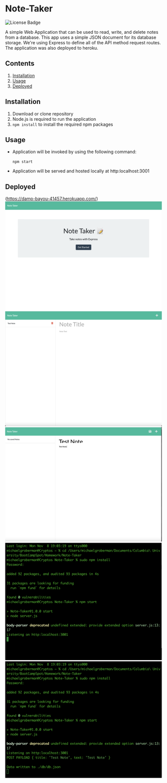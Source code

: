# Note-Taker

![License Badge](https://img.shields.io/github/license/mmeii/10-team-profile-generator)

A simple Web Application that can be used to read, write, and delete notes from a database.
This app uses a simple JSON document for its database storage.
We're using Express to define all of the API method request routes. The application was also deployed to heroku.

## Contents

1. [Installation](#installation)
2. [Usage](#usage)
3. [Deployed](#deployed)

## Installation

1. Download or clone repository
2. Node.js is required to run the application
3. `npm install` to install the required npm packages

## Usage

- Application will be invoked by using the following command:

  `npm start`

- Application will be served and hosted locally at http:localhost:3001

## Deployed

(https://damp-bayou-41457.herokuapp.com/)
![Deployed App Screenshot 1](./_assets_/DeployedApp_Browser_1.png)
![Deployed App Screenshot 2](./_assets_/DeployedApp_Browser_2.png)
![Deployed App Screenshot 3](./_assets_/DeployedApp_Browser_3.png)
![Deployed App Screenshot 4](./_assets_/Server_CLI_1.png)
![Deployed App Screenshot 5](./_assets_/Server_CLI_2.png)
